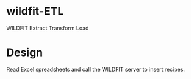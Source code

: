 # wildfit-ETL
WILDFIT Extract Transform Load 

# Design
Read Excel spreadsheets and call the WILDFIT server to insert recipes.
